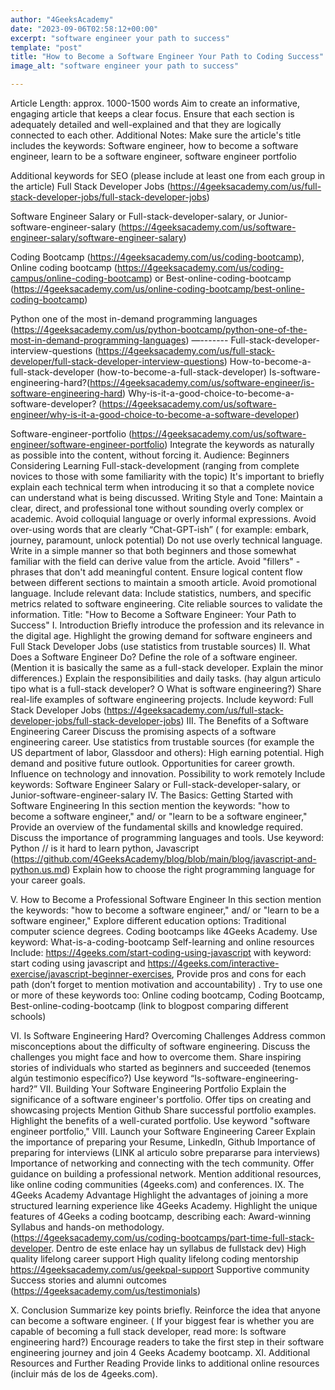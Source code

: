 ```yaml
---
author: "4GeeksAcademy"
date: "2023-09-06T02:58:12+00:00"
excerpt: "software engineer your path to success"
template: "post"
title: "How to Become a Software Engineer Your Path to Coding Success"
image_alt: "software engineer your path to success"

---
```


Article Length: approx. 1000-1500 words
Aim to create an informative, engaging article that keeps a clear focus.
Ensure that each section is adequately detailed and well-explained and that they are logically connected to each other.
Additional Notes:
Make sure the article's title includes the keywords: Software engineer, how to become a software engineer, learn to be a software engineer, software engineer portfolio


Additional keywords for SEO (please include at least one from each group  in the article)
Full Stack Developer Jobs (https://4geeksacademy.com/us/full-stack-developer-jobs/full-stack-developer-jobs)


Software Engineer Salary or Full-stack-developer-salary, or Junior-software-engineer-salary (https://4geeksacademy.com/us/software-engineer-salary/software-engineer-salary)


Coding Bootcamp (https://4geeksacademy.com/us/coding-bootcamp), Online coding bootcamp (https://4geeksacademy.com/us/coding-campus/online-coding-bootcamp) or Best-online-coding-bootcamp (https://4geeksacademy.com/us/online-coding-bootcamp/best-online-coding-bootcamp)




Python one of the most in-demand programming languages
(https://4geeksacademy.com/us/python-bootcamp/python-one-of-the-most-in-demand-programming-languages)
—-------
Full-stack-developer-interview-questions (https://4geeksacademy.com/us/full-stack-developer/full-stack-developer-interview-questions)
How-to-become-a-full-stack-developer (how-to-become-a-full-stack-developer)
Is-software-engineering-hard?(https://4geeksacademy.com/us/software-engineer/is-software-engineering-hard)
Why-is-it-a-good-choice-to-become-a-software-developer? (https://4geeksacademy.com/us/software-engineer/why-is-it-a-good-choice-to-become-a-software-developer)

Software-engineer-portfolio (https://4geeksacademy.com/us/software-engineer/software-engineer-portfolio)
Integrate the keywords as naturally as possible  into the content, without forcing it.
Audience: Beginners Considering Learning Full-stack-development (ranging from complete novices to those with some familiarity with the topic)
It's important to briefly explain each technical term when introducing it so that a complete novice can understand what is being discussed.
Writing Style and Tone:
Maintain a clear, direct, and professional tone without sounding overly complex or academic.
Avoid colloquial language or overly informal expressions.
Avoid over-using words that are clearly “Chat-GPT-ish” ( for example: embark, journey, paramount, unlock potential)
Do not use overly technical language. Write in a simple manner so that both beginners and those somewhat familiar with the field can derive value from the article.
Avoid "fillers" - phrases that don't add meaningful content.
Ensure logical content flow between different sections to maintain a smooth article.
Avoid promotional language.
Include relevant data:
Include statistics, numbers, and specific metrics related to software engineering.
Cite reliable sources to validate the information.
Title: "How to Become a Software Engineer: Your Path to Success"
I. Introduction
Briefly introduce the profession and its relevance in the digital age.
Highlight the growing demand for software engineers and Full Stack Developer Jobs  (use statistics from trustable sources)
II. What Does a Software Engineer Do?
Define the role of a software engineer. (Mention it is basically the same as a full-stack developer. Explain the minor differences.)
Explain the responsibilities and daily tasks. (hay algun articulo tipo what is a full-stack developer? O What is software engineering?)
Share real-life examples of software engineering projects.
Include keyword: Full Stack Developer Jobs (https://4geeksacademy.com/us/full-stack-developer-jobs/full-stack-developer-jobs)
III. The Benefits of a Software Engineering Career
Discuss the promising aspects of a software engineering career. Use statistics from trustable sources (for example the US department of labor, Glassdoor and others):
High earning potential.
High demand and positive future outlook.
Opportunities for career growth.
Influence on technology and innovation.
Possibility to work remotely
Include keywords: Software Engineer Salary or Full-stack-developer-salary, or Junior-software-engineer-salary 
IV. The Basics: Getting Started with Software Engineering
In this section mention the keywords: "how to become a software engineer," and/ or "learn to be a software engineer,"
Provide an overview of the fundamental skills and knowledge required.
Discuss the importance of programming languages and tools. Use keyword: Python // is it hard to learn python, Javascript (https://github.com/4GeeksAcademy/blog/blob/main/blog/javascript-and-python.us.md)
Explain how to choose the right programming language for your career goals.

V.  How to Become a Professional Software Engineer
In this section mention the keywords: "how to become a software engineer," and/ or "learn to be a software engineer,"
Explore different education options:
Traditional computer science degrees.
Coding bootcamps like 4Geeks Academy. Use keyword: What-is-a-coding-bootcamp
Self-learning and online resources Include: https://4geeks.com/start-coding-using-javascript with keyword: start coding using javascript and  https://4geeks.com/interactive-exercise/javascript-beginner-exercises, Provide pros and cons for each path (don’t forget to mention motivation and accountability) .
Try to use one or more of these keywords too: Online coding bootcamp, Coding Bootcamp, Best-online-coding-bootcamp (link to blogpost comparing different schools)

VI. Is Software Engineering Hard? Overcoming Challenges
Address common misconceptions about the difficulty of software engineering.
Discuss the challenges you might face and how to overcome them.
Share inspiring stories of individuals who started as beginners and succeeded (tenemos algún testimonio específico?)
Use keyword “Is-software-engineering-hard?”
VII. Building Your Software Engineering Portfolio
Explain the significance of a software engineer's portfolio.
Offer tips on creating and showcasing projects 
Mention Github
Share successful portfolio examples.
Highlight the benefits of a well-curated portfolio.
Use keyword "software engineer portfolio," 
VIII. Launch your Software Engineering Career
Explain the importance of preparing your Resume, LinkedIn, Github
Importance of preparing for interviews (LINK al articulo sobre prepararse para interviews)
Importance of networking and connecting with the tech community.
Offer guidance on building a professional network.
Mention additional resources, like online coding communities (4geeks.com) and conferences.
IX. The 4Geeks Academy Advantage
Highlight the advantages of joining a more structured learning experience like 4Geeks Academy. Highlight the unique features of 4Geeks  a coding bootcamp, describing each:
Award-winning Syllabus and hands-on methodology. (https://4geeksacademy.com/us/coding-bootcamps/part-time-full-stack-developer. Dentro de este enlace hay un syllabus de fullstack dev) 
High quality lifelong career support
High quality lifelong coding mentorship https://4geeksacademy.com/us/geekpal-support
Supportive community
Success stories and alumni outcomes (https://4geeksacademy.com/us/testimonials)

X. Conclusion
Summarize key points briefly.
Reinforce the idea that anyone can become a software engineer. ( If  your biggest fear is whether you are capable of becoming a full stack developer, read more: Is software engineering hard?)
Encourage readers to take the first step in their software engineering journey and join 4 Geeks Academy bootcamp. 
XI. Additional Resources and Further Reading
Provide links to additional online resources (incluir más de los de 4geeks.com).


